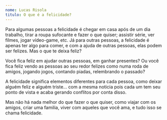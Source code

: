 ```yaml
---
nome: Lucas Risola
titulo: O que é a felicidade?
---
```


Para algumas pessoas a felicidade é chegar em casa após de um dia trabalho, tirar a roupa sufocante e fazer o que quiser; assistir série, ver filmes, jogar vídeo-game, etc. Já para outras pessoas, a felicidade é apenas ter algo para comer, e com a ajuda de outras pessoas, elas podem ser felizes. Mas o que te deixa feliz?

Você fica feliz em ajudar outras pessoas, em ganhar presentes? Ou você fica feliz vendo as pessoas ao seu redor felizes como numa roda de amigos, jogando jogos, contando piadas, relembrando o passado?

A felicidade significa elementos diferentes para cada pessoa, como deixar alguém feliz e alguém triste... com a mesma noticia pois cada um tem seu ponto de vista e acaba gerando conflitos por conta disso.

Mas não há nada melhor do que fazer o que quiser, como viajar com os amigos, criar uma familia, viver com aqueles que você ama, e tudo isso se chama felicidade.